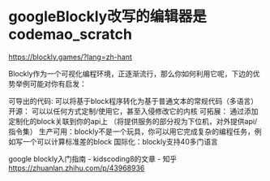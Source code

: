# googleBlockly改写的编辑器是codemao_scratch





https://blockly.games/?lang=zh-hant











Blockly作为一个可视化编程环境，正逐渐流行，那么你如何利用它呢，下边的优势举例可能对你有启发：

可导出的代码: 可以将基于block程序转化为基于普通文本的常规代码（多语言）
开源： 可以以任何方式定制/使用它，甚至入侵修改它的内核
可拓展： 通过添加定制化的block关联到你的api上 （将提供服务的部分视为下位机，对外提供api/指令集）
生产可用：blockly不是一个玩具，你可以用它完成复杂的编程任务，例如写一个可以计算标准差的block
国际化：blockly支持40多门语言











google blockly入门指南 - kidscoding8的文章 - 知乎
https://zhuanlan.zhihu.com/p/43968936








